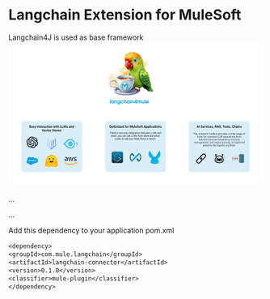 # Langchain Extension for MuleSoft

Langchain4J is used as base framework
![langchain4mule](image.png)

...


...


Add this dependency to your application pom.xml

```
<dependency>
<groupId>com.mule.langchain</groupId>
<artifactId>langchain-connector</artifactId>
<version>0.1.0</version>
<classifier>mule-plugin</classifier>
</dependency>
```
